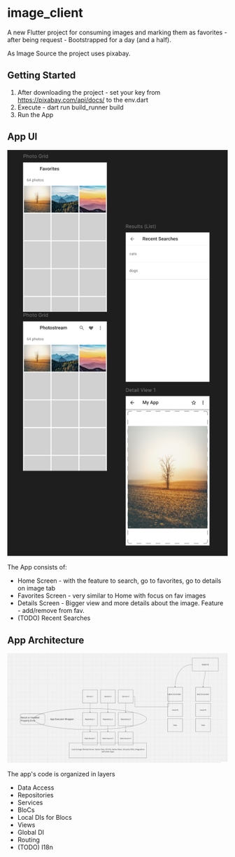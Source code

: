 # image_client

A new Flutter project for consuming images and marking them as favorites - after being request - Bootstrapped for a day (and a half).

As Image Source the project uses pixabay.

## Getting Started

1. After downloading the project - set your key from https://pixabay.com/api/docs/ to the env.dart
2. Execute - dart run build_runner build
3. Run the App

## App UI

![App UI](app_ui.png)

The App consists of:

- Home Screen - with the feature to search, go to favorites, go to details on image tab
- Favorites Screen - very similar to Home with focus on fav images
- Details Screen - Bigger view and more details about the image. Feature - add/remove from fav.
- (TODO) Recent Searches

## App Architecture

![App Architecture](architecture.png)

The app's code is organized in layers 

- Data Access
- Repositories
- Services
- BloCs
- Local DIs for Blocs
- Views
- Global DI
- Routing
- (TODO) I18n
